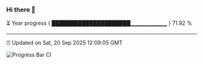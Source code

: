 ### Hi there 👋

⏳ Year progress { █████████████████████▁▁▁▁▁▁▁▁▁ } 71.92 %

---

⏰ Updated on Sat, 20 Sep 2025 12:09:05 GMT

![Progress Bar CI](https://github.com/liununu/liununu/workflows/Progress%20Bar%20CI/badge.svg)
